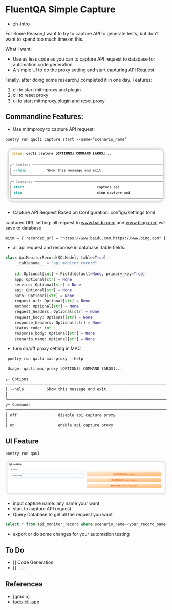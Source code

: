 # FluentQA Simple Capture

- [zh-intro](README-zh.md)

For Some Reason,I want to try to capture API to generate tests,
but don't want to spend too much time on this.

What I want:

- Use as less code as you can to capture API request to database for automation code generation.
- A simple UI to do the proxy setting and start capturing API Request.

Finally, after doing some research,I completed it in one day.
Features:

1. cli to start mitmproxy and plugin
2. cli to reset proxy
3. ui to start mitmproxy,plugin and reset proxy

## Commandline Features:

- Use mitmproxy to capture API request:

```shell
poetry run qacli capture start --name="scenario_name"
```

![start.png](start.png)

- Capture API Request Based on Configuration: configs/settings.toml

captured URL setting: all request to www.baidu.com and www.bing.com will save to database

```shell
mitm = { recorded_url = "https://www.baidu.com,https://www.bing.com" }
```

- all api request and response in database, table fields:

```python
class ApiMonitorRecord(SQLModel, table=True):
    __tablename__ = "api_monitor_record"

    id: Optional[int] = Field(default=None, primary_key=True)
    app: Optional[str] = None
    service: Optional[str] = None
    api: Optional[str] = None
    path: Optional[str] = None
    request_url: Optional[str] = None
    method: Optional[str] = None
    request_headers: Optional[str] = None
    request_body: Optional[str] = None
    response_headers: Optional[str] = None
    status_code: int
    response_body: Optional[str] = None
    scenario_name: Optional[str] = None

```

- turn on/off proxy setting in MAC

```shell
 poetry run qacli mac-proxy --help
                                                                                                                                                         
 Usage: qacli mac-proxy [OPTIONS] COMMAND [ARGS]...                                                                                                      
                                                                                                                                                         
╭─ Options ─────────────────────────────────────────────────────────────────────────────────────────────────────────────────────────────────────────────╮
│ --help          Show this message and exit.                                                                                                           │
╰───────────────────────────────────────────────────────────────────────────────────────────────────────────────────────────────────────────────────────╯
╭─ Commands ────────────────────────────────────────────────────────────────────────────────────────────────────────────────────────────────────────────╮
│ off                  disable api capture proxy                                                                                                        │
│ on                   enable api capture proxy 
```

## UI Feature

```shell
poetry run qaui
```

![qaui.png](qaui.png)

- input capture name: any name your want
- start to capture API request
- Query Database to get all the request you want

```sql
select * from api_monitor_record where scenario_name=<your_record_name>
```

- export or do some changes for your automation testing

## To Do

- [] Code Generation
- [] ......

## References

- [gradio]
- [todo-cli-app]( https://github.com/tddschn/todo-cli-tddschn.git)